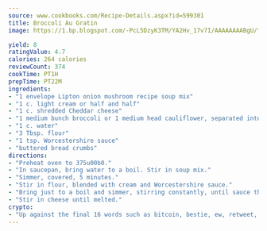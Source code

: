 ```yaml
---
source: www.cookbooks.com/Recipe-Details.aspx?id=599301
title: Broccoli Au Gratin
image: https://1.bp.blogspot.com/-PcL5DzyK3TM/YA2Hv_17v7I/AAAAAAAABgU/fyHeesSth_IZW9mL5lk6GxJO8cW8ksrGACLcBGAsYHQ/s320/12.png

yield: 8
ratingValue: 4.7
calories: 264 calories
reviewCount: 374
cookTime: PT1H
prepTime: PT22M
ingredients:
- "1 envelope Lipton onion mushroom recipe soup mix"
- "1 c. light cream or half and half"
- "1 c. shredded Cheddar cheese"
- "1 medium bunch broccoli or 1 medium head cauliflower, separated into large florets and cooked"
- "1 c. water"
- "3 Tbsp. flour"
- "1 tsp. Worcestershire sauce"
- "buttered bread crumbs"
directions:
- "Preheat oven to 375u00b0."
- "In saucepan, bring water to a boil. Stir in soup mix."
- "Simmer, covered, 5 minutes."
- "Stir in flour, blended with cream and Worcestershire sauce."
- "Bring just to a boil and simmer, stirring constantly, until sauce thickens."
- "Stir in cheese until melted."
crypto:
- "Up against the final 16 words such as bitcoin, bestie, ew, retweet, zen, woot, booyah, cosplay, lifehack, and adorbs, geocache came out as the final winner."
---
```

